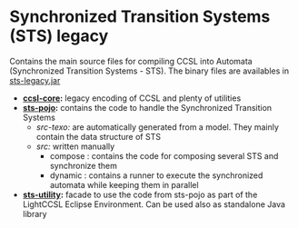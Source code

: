 # Synchronized Transition Systems (STS) legacy

Contains the main source files for compiling CCSL into Automata (Synchronized Transition Systems - STS).
The binary files are availables in [sts-legacy.jar](../dependencies/jar/) 

- **[ccsl-core](ccsl-core/):** legacy encoding of CCSL and plenty of utilities
- **[sts-pojo](sts-pojo/):** contains the code to handle the Synchronized Transition Systems
  - *src-texo:* are automatically generated from a model. They mainly contain the data structure of STS
  - *src:* written manually
    - compose : contains the code for composing several STS and synchronize them
    - dynamic : contains a runner to execute the synchronized automata while keeping them in parallel
 - **[sts-utility](sts-utility):** facade to use the code from sts-pojo as part of the LightCCSL Eclipse Environment. Can be used also as standalone Java library   
 
